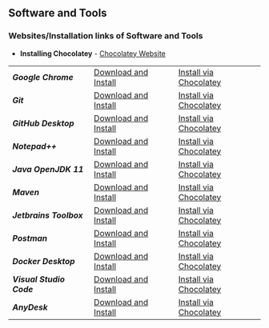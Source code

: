Software and Tools
-
### Websites/Installation links of Software and Tools

- **Installing Chocolatey** - [Chocolatey Website](https://chocolatey.org/install#individual)

|  |  |  |
|--|--|--|
| ***Google Chrome*** | [Download and Install](https://www.google.com/intl/en_in/chrome/) | [Install via Chocolatey](https://community.chocolatey.org/packages/GoogleChrome) |
| ***Git*** | [Download and Install](https://git-scm.com/download/win) | [Install via Chocolatey](https://community.chocolatey.org/packages/git) |
| ***GitHub Desktop*** | [Download and Install](https://desktop.github.com/) | [Install via Chocolatey](https://community.chocolatey.org/packages/github-desktop) |
| ***Notepad++*** | [Download and Install](https://notepad-plus-plus.org/downloads/) | [Install via Chocolatey](https://community.chocolatey.org/packages/notepadplusplus) |
| ***Java OpenJDK 11*** | [Download and Install](https://openjdk.java.net/projects/jdk/11/) | [Install via Chocolatey](https://community.chocolatey.org/packages/openjdk11) |
| ***Maven*** | [Download and Install](https://maven.apache.org/download.cgi) | [Install via Chocolatey](https://community.chocolatey.org/packages/maven) |
| ***Jetbrains Toolbox*** | [Download and Install](https://www.jetbrains.com/toolbox-app/)| [Install via Chocolatey](https://community.chocolatey.org/packages/jetbrainstoolbox) |
| ***Postman*** | [Download and Install](https://www.postman.com/downloads/) | [Install via Chocolatey](https://community.chocolatey.org/packages/postman) |
| ***Docker Desktop*** | [Download and Install](https://docs.docker.com/desktop/windows/install/) | [Install via Chocolatey](https://community.chocolatey.org/packages/docker-desktop) |
| ***Visual Studio Code*** | [Download and Install](https://code.visualstudio.com/) | [Install via Chocolatey](https://community.chocolatey.org/packages/vscode) |
| ***AnyDesk*** | [Download and Install](https://anydesk.com/en) | [Install via Chocolatey](https://community.chocolatey.org/packages/anydesk) |